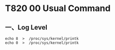 # T820 00 Usual Command

## 一、Log Level

```shell
echo 8  >  /proc/sys/kernel/printk
echo 0  >  /proc/sys/kernel/printk
```

